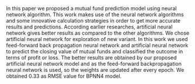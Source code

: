 In this paper we proposed a mutual fund prediction model using neural network algorithm. This work makes use of the neural network algorithms and some innovative calculation strategies in order to get more accurate results and predictions. According earlier researches, artificial neural network gives better results as compared to the other algorithms. We chose artificial neural network for exploration of new variant. In this work we used feed-forward back propagation neural network and artificial neural network to predict the closing value of mutual funds and classified the outcome in terms of profit or loss. The better results are obtained by our proposed artificial neural network model and as the feed-forward backpropagation neural network is used, so the weights are updated after every epoch. We obtained 0.33 as RMSE value for BPNN4 model.
